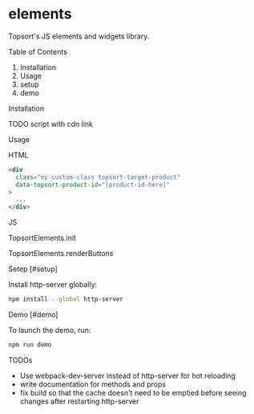 # elements

Topsort's JS elements and widgets library.

Table of Contents

1. Installation
1. Usage
1. setup
1. demo

Installation

TODO script with cdn link

Usage

HTML

```html
<div
  class="my-custom-class topsort-target-product"
  data-topsort-product-id="[product-id-here]"
>
  ...
</div>
```

JS

TopsortElements.init

TopsortElements.renderButtons

Setep [#setup]

Install http-server globally:

```zsh
npm install --global http-server
```

Demo [#demo]

To launch the demo, run:

```zsh
npm run demo
```

TODOs

- Use webpack-dev-server instead of http-server for hot reloading
- write documentation for methods and props
- fix build so that the cache doesn't need to be emptied before seeing changes after restarting http-server
